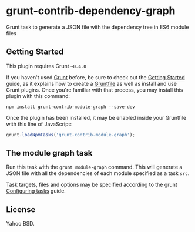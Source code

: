 grunt-contrib-dependency-graph
==============================

Grunt task to generate a JSON file with the dependency tree in ES6 module files

Getting Started
---------------
This plugin requires Grunt `~0.4.0`

If you haven't used [Grunt](http://gruntjs.com/) before, be sure to check out
the [Getting Started](http://gruntjs.com/getting-started) guide, as it explains
how to create a [Gruntfile](http://gruntjs.com/sample-gruntfile) as well as
install and use Grunt plugins. Once you're familiar with that process, you may
install this plugin with this command:

```shell
npm install grunt-contrib-module-graph --save-dev
```

Once the plugin has been installed, it may be enabled inside your Gruntfile with
this line of JavaScript:

```js
grunt.loadNpmTasks('grunt-contrib-module-graph');
```

The module graph task
---------------------

Run this task with the `grunt module-graph` command. This will generate a JSON
file with all the dependencies of each module specified as a task `src`.

Task targets, files and options may be specified according to the grunt
[Configuring tasks](http://gruntjs.com/configuring-tasks) guide.

License
-------

Yahoo BSD.
